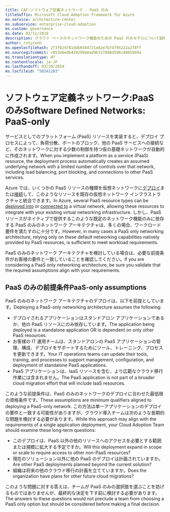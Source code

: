 ```yaml
---
title: CAF:ソフトウェア定義ネットワーク - PaaS のみ
titleSuffix: Microsoft Cloud Adoption Framework for Azure
ms.service: architecture-center
ms.subservice: enterprise-cloud-adoption
ms.custom: governance
ms.date: 02/11/2019
description: クラウド ベースのネットワーク機能のための PaaS のみモデルについて説明します
author: rotycenh
ms.openlocfilehash: 2f3f82d781ddb6544721e82e7b7d795222a2f8ff
ms.sourcegitcommit: c053e6edb429299a0ad9b327888d596c48859d4a
ms.translationtype: HT
ms.contentlocale: ja-JP
ms.lasthandoff: 03/20/2019
ms.locfileid: "58241203"
---
```

# <a name="software-defined-networks-paas-only"></a><span data-ttu-id="f5e7d-103">ソフトウェア定義ネットワーク:PaaS のみ</span><span class="sxs-lookup"><span data-stu-id="f5e7d-103">Software Defined Networks: PaaS-only</span></span>

<span data-ttu-id="f5e7d-104">サービスとしてのプラットフォーム (PaaS) リソースを実装すると、デプロイ プロセスによって、負荷分散、ポートのブロック、他の PaaS サービスへの接続など、そのネットワークに対する少数の制御を持つ仮の基礎ネットワークが自動的に作成されます。</span><span class="sxs-lookup"><span data-stu-id="f5e7d-104">When you implement a platform as a service (PaaS) resource, the deployment process automatically creates an assumed underlying network with a limited number of controls over that network, including load balancing, port blocking, and connections to other PaaS services.</span></span>

<span data-ttu-id="f5e7d-105">Azure では、いくつかの PaaS リソースの種類を仮想ネットワークに[デプロイ](/azure/virtual-network/virtual-network-for-azure-services)または[接続](/azure/virtual-network/virtual-network-service-endpoints-overview)して、このようなリソースを既存の仮想ネットワーク インフラストラクチャと統合できます。</span><span class="sxs-lookup"><span data-stu-id="f5e7d-105">In Azure, several PaaS resource types can be [deployed into](/azure/virtual-network/virtual-network-for-azure-services) or [connected to](/azure/virtual-network/virtual-network-service-endpoints-overview) a virtual network, allowing these resources to integrate with your existing virtual networking infrastructure.</span></span> <span data-ttu-id="f5e7d-106">しかし、PaaS リソースがネイティブで提供するこのような既定のネットワーク機能のみに依存する PaaS のみのネットワーク アーキテクチャは、多くの場合、ワークロード要件を満たすのに十分です。</span><span class="sxs-lookup"><span data-stu-id="f5e7d-106">However, in many cases a PaaS only networking architecture, relying only on these default networking capabilities natively provided by PaaS resources, is sufficient to meet workload requirements.</span></span>

<span data-ttu-id="f5e7d-107">PaaS のみのネットワーク アーキテクチャを検討している場合は、必要な前提条件がお客様の要件と一致していることを確認してください。</span><span class="sxs-lookup"><span data-stu-id="f5e7d-107">If you are considering a PaaS only networking architecture, be sure you validate that the required assumptions align with your requirements.</span></span>

## <a name="paas-only-assumptions"></a><span data-ttu-id="f5e7d-108">PaaS のみの前提条件</span><span class="sxs-lookup"><span data-stu-id="f5e7d-108">PaaS-only assumptions</span></span>

<span data-ttu-id="f5e7d-109">PaaS のみのネットワーク アーキテクチャのデプロイは、以下を前提としています。</span><span class="sxs-lookup"><span data-stu-id="f5e7d-109">Deploying a PaaS-only networking architecture assumes the following:</span></span>

- <span data-ttu-id="f5e7d-110">デプロイされるアプリケーションはスタンドアロン アプリケーションであるか、他の PaaS リソースにのみ依存しています。</span><span class="sxs-lookup"><span data-stu-id="f5e7d-110">The application being deployed is a standalone application OR is dependent on only other PaaS resources.</span></span>
- <span data-ttu-id="f5e7d-111">お客様の IT 運用チームは、スタンドアロンの PaaS アプリケーションの管理、構成、デプロイをサポートするためにツール、トレーニング、プロセスを更新できます。</span><span class="sxs-lookup"><span data-stu-id="f5e7d-111">Your IT operations teams can update their tools, training, and processes to support management, configuration, and deployment of standalone PaaS applications.</span></span>
- <span data-ttu-id="f5e7d-112">PaaS アプリケーションは、IaaS リソースを含む、より広範なクラウド移行作業には含まれません。</span><span class="sxs-lookup"><span data-stu-id="f5e7d-112">The PaaS application is not part of a broader cloud migration effort that will include IaaS resources.</span></span>

<span data-ttu-id="f5e7d-113">このような前提条件は、PaaS のみのネットワークのデプロイに合わせた最低限の資格条件です。</span><span class="sxs-lookup"><span data-stu-id="f5e7d-113">These assumptions are minimum qualifiers aligned to deploying a PaaS-only network.</span></span> <span data-ttu-id="f5e7d-114">この方法は単一アプリケーションのデプロイの要件と一致する可能性がありますが、クラウド導入チームは次のような長期的な問題を検討する必要があります。</span><span class="sxs-lookup"><span data-stu-id="f5e7d-114">While this approach may align with the requirements of a single application deployment, your Cloud Adoption Team should examine these long-term questions:</span></span>

- <span data-ttu-id="f5e7d-115">このデプロイは、PaaS 以外の他のリソースへのアクセスを必要とする範囲または規模に拡大する予定ですか。</span><span class="sxs-lookup"><span data-stu-id="f5e7d-115">Will this deployment expand in scope or scale to require access to other non-PaaS resources?</span></span>
- <span data-ttu-id="f5e7d-116">現在のソリューション以外に他の PaaS のデプロイは計画されていますか。</span><span class="sxs-lookup"><span data-stu-id="f5e7d-116">Are other PaaS deployments planned beyond the current solution?</span></span>
- <span data-ttu-id="f5e7d-117">組織は将来の他のクラウド移行の計画を立てていますか。</span><span class="sxs-lookup"><span data-stu-id="f5e7d-117">Does the organization have plans for other future cloud migrations?</span></span>

<span data-ttu-id="f5e7d-118">このような問題に対する答えは、チームが PaaS のみの選択肢を選ぶことを妨げるものではありませんが、最終的な決定を下す前に検討する必要があります。</span><span class="sxs-lookup"><span data-stu-id="f5e7d-118">The answers to these questions would not preclude a team from choosing a PaaS only option but should be considered before making a final decision.</span></span>
